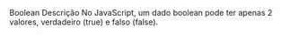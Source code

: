 Boolean
Descrição
No JavaScript, um dado boolean pode ter apenas 2 valores, verdadeiro (true) e falso (false).
